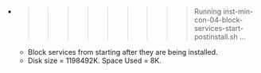* >>>>>>>>> Running inst-min-con-04-block-services-start-postinstall.sh ...
  * Block services from starting after they are being installed.
  * Disk size = 1198492K. Space Used = 8K.
